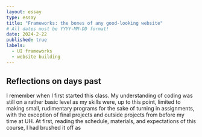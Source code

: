 ```yaml
---
layout: essay
type: essay
title: "Frameworks: the bones of any good-looking website"
# All dates must be YYYY-MM-DD format!
date: 2024-2-22
published: true
labels:
  - UI frameworks
  - website building
---
```


## Reflections on days past

I remember when I first started this class. My understanding of coding was still on a rather basic level as my skills were, up to this point, limited to making small, rudimentary programs for the sake of turning in assignments, with the exception of final projects and outside projects from before my time at UH. At first, reading the schedule, materials, and expectations of this course, I had brushed it off as 
